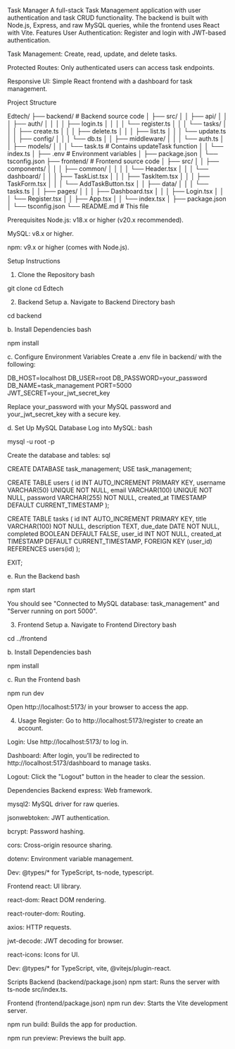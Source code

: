 Task Manager
A full-stack Task Management application with user authentication and task CRUD functionality. The backend is built with Node.js, Express, and raw MySQL queries, while the frontend uses React with Vite.
Features
User Authentication: Register and login with JWT-based authentication.

Task Management: Create, read, update, and delete tasks.

Protected Routes: Only authenticated users can access task endpoints.

Responsive UI: Simple React frontend with a dashboard for task management.

Project Structure

Edtech/
├── backend/                # Backend source code
│   ├── src/
│   │   ├── api/
│   │   │   ├── auth/
│   │   │   │   ├── login.ts
│   │   │   │   └── register.ts
│   │   │   └── tasks/
│   │   │       ├── create.ts
│   │   │       ├── delete.ts
│   │   │       ├── list.ts
│   │   │       └── update.ts
│   │   ├── config/
│   │   │   └── db.ts
│   │   ├── middleware/
│   │   │   └── auth.ts
│   │   ├── models/
│   │   │   └── task.ts    # Contains updateTask function
│   │   └── index.ts
│   ├── .env              # Environment variables
│   ├── package.json
│   └── tsconfig.json
├── frontend/             # Frontend source code
│   ├── src/
│   │   ├── components/
│   │   │   ├── common/
│   │   │   │   └── Header.tsx
│   │   │   └── dashboard/
│   │   │       ├── TaskList.tsx
│   │   │       ├── TaskItem.tsx
│   │   │       ├── TaskForm.tsx
│   │   │       └── AddTaskButton.tsx
│   │   ├── data/
│   │   │   └── tasks.ts
│   │   ├── pages/
│   │   │   ├── Dashboard.tsx
│   │   │   ├── Login.tsx
│   │   │   └── Register.tsx
│   │   ├── App.tsx
│   │   └── index.tsx
│   ├── package.json
│   └── tsconfig.json
└── README.md             # This file

Prerequisites
Node.js: v18.x or higher (v20.x recommended).

MySQL: v8.x or higher.

npm: v9.x or higher (comes with Node.js).

Setup Instructions
1. Clone the Repository
bash

git clone <repository-url>
cd Edtech

2. Backend Setup
a. Navigate to Backend Directory
bash

cd backend

b. Install Dependencies
bash

npm install

c. Configure Environment Variables
Create a .env file in backend/ with the following:

DB_HOST=localhost
DB_USER=root
DB_PASSWORD=your_password
DB_NAME=task_management
PORT=5000
JWT_SECRET=your_jwt_secret_key

Replace your_password with your MySQL password and your_jwt_secret_key with a secure key.

d. Set Up MySQL Database
Log into MySQL:
bash

mysql -u root -p

Create the database and tables:
sql

CREATE DATABASE task_management;
USE task_management;

CREATE TABLE users (
  id INT AUTO_INCREMENT PRIMARY KEY,
  username VARCHAR(50) UNIQUE NOT NULL,
  email VARCHAR(100) UNIQUE NOT NULL,
  password VARCHAR(255) NOT NULL,
  created_at TIMESTAMP DEFAULT CURRENT_TIMESTAMP
);

CREATE TABLE tasks (
  id INT AUTO_INCREMENT PRIMARY KEY,
  title VARCHAR(100) NOT NULL,
  description TEXT,
  due_date DATE NOT NULL,
  completed BOOLEAN DEFAULT FALSE,
  user_id INT NOT NULL,
  created_at TIMESTAMP DEFAULT CURRENT_TIMESTAMP,
  FOREIGN KEY (user_id) REFERENCES users(id)
);

EXIT;

e. Run the Backend
bash

npm start

You should see "Connected to MySQL database: task_management" and "Server running on port 5000".

3. Frontend Setup
a. Navigate to Frontend Directory
bash

cd ../frontend

b. Install Dependencies
bash

npm install

c. Run the Frontend
bash

npm run dev

Open http://localhost:5173/ in your browser to access the app.

4. Usage
Register: Go to http://localhost:5173/register to create an account.

Login: Use http://localhost:5173/ to log in.

Dashboard: After login, you’ll be redirected to http://localhost:5173/dashboard to manage tasks.

Logout: Click the "Logout" button in the header to clear the session.

Dependencies
Backend
express: Web framework.

mysql2: MySQL driver for raw queries.

jsonwebtoken: JWT authentication.

bcrypt: Password hashing.

cors: Cross-origin resource sharing.

dotenv: Environment variable management.

Dev: @types/* for TypeScript, ts-node, typescript.

Frontend
react: UI library.

react-dom: React DOM rendering.

react-router-dom: Routing.

axios: HTTP requests.

jwt-decode: JWT decoding for browser.

react-icons: Icons for UI.

Dev: @types/* for TypeScript, vite, @vitejs/plugin-react.

Scripts
Backend (backend/package.json)
npm start: Runs the server with ts-node src/index.ts.

Frontend (frontend/package.json)
npm run dev: Starts the Vite development server.

npm run build: Builds the app for production.

npm run preview: Previews the built app.

